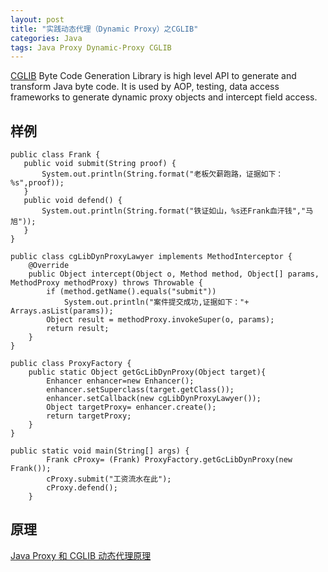 ```yaml
---
layout: post
title: "实践动态代理（Dynamic Proxy）之CGLIB"
categories: Java
tags: Java Proxy Dynamic-Proxy CGLIB
---
```


[CGLIB](https://github.com/cglib/cglib) Byte Code Generation Library is high level API to generate and transform Java byte code. It is used by AOP, testing, data access frameworks to generate dynamic proxy objects and intercept field access.

## 样例

```
public class Frank {
   public void submit(String proof) {
       System.out.println(String.format("老板欠薪跑路，证据如下：%s",proof));
   }
   public void defend() {
       System.out.println(String.format("铁证如山，%s还Frank血汗钱","马旭"));
   }
}
```



```
public class cgLibDynProxyLawyer implements MethodInterceptor {
    @Override
    public Object intercept(Object o, Method method, Object[] params, MethodProxy methodProxy) throws Throwable {
        if (method.getName().equals("submit"))
            System.out.println("案件提交成功,证据如下："+ Arrays.asList(params));
        Object result = methodProxy.invokeSuper(o, params);
        return result;
    }
}
```



```
public class ProxyFactory {
    public static Object getGcLibDynProxy(Object target){
        Enhancer enhancer=new Enhancer();
        enhancer.setSuperclass(target.getClass());
        enhancer.setCallback(new cgLibDynProxyLawyer());
        Object targetProxy= enhancer.create();
        return targetProxy;
    }
}
```



```
public static void main(String[] args) {
        Frank cProxy= (Frank) ProxyFactory.getGcLibDynProxy(new Frank());
        cProxy.submit("工资流水在此");
        cProxy.defend();
    }
```

## 原理



[Java Proxy 和 CGLIB 动态代理原理](http://www.importnew.com/27772.html)